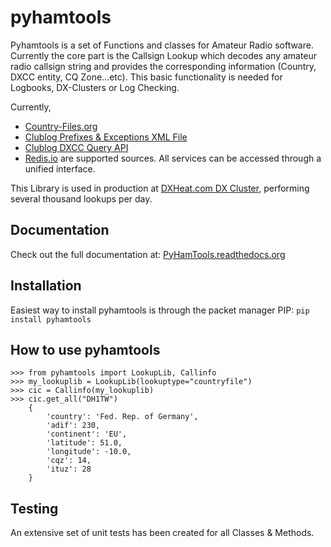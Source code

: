 # pyhamtools

Pyhamtools is a set of Functions and classes for Amateur Radio software. Currently the core part is the Callsign
Lookup which decodes any amateur radio callsign string and provides the corresponding information (Country, DXCC entity,
CQ Zone...etc). This basic functionality is needed for Logbooks, DX-Clusters or Log Checking.

Currently,
* [Country-Files.org](http://country-files.org)
* [Clublog Prefixes & Exceptions XML File](https://clublog.freshdesk.com/support/articles/54902-downloading-the-prefixes-and-exceptions-as)
* [Clublog DXCC Query API](http://clublog.freshdesk.com/support/articles/54904-how-to-query-club-log-for-dxcc)
* [Redis.io](http://redis.io)
are supported sources.
All services can be accessed through a unified interface.

This Library is used in production at [DXHeat.com DX Cluster](https://dxheat.com), performing several thousand lookups per day.

## Documentation
Check out the full documentation at:
[PyHamTools.readthedocs.org](pyhamtools.readthedocs.org/en/latest/index.html)

## Installation

Easiest way to install pyhamtools is through the packet manager PIP:
`pip install pyhamtools`

## How to use pyhamtools

```
>>> from pyhamtools import LookupLib, Callinfo
>>> my_lookuplib = LookupLib(lookuptype="countryfile")
>>> cic = Callinfo(my_lookuplib)
>>> cic.get_all("DH1TW")
    {
        'country': 'Fed. Rep. of Germany',
        'adif': 230,
        'continent': 'EU',
        'latitude': 51.0,
        'longitude': -10.0,
        'cqz': 14,
        'ituz': 28
    }

```

## Testing
An extensive set of unit tests has been created for all Classes & Methods.